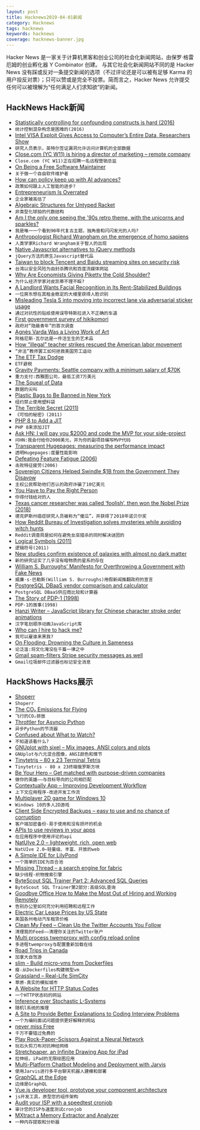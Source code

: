 ```yaml
---
layout: post
title: Hacknews2019-04-01新闻
category: Hacknews
tags: hacknews
keywords: hacknews
coverage: hacknews-banner.jpg
---
```


Hacker News 是一家关于计算机黑客和创业公司的社会化新闻网站，由保罗·格雷厄姆的创业孵化器 Y Combinator 创建。
与其它社会化新闻网站不同的是 Hacker News 没有踩或反对一条提交新闻的选项（不过评论还是可以被有足够 Karma 的用户投反对票）；只可以赞或是完全不投票。简而言之，Hacker News 允许提交任何可以被理解为“任何满足人们求知欲”的新闻。

## HackNews Hack新闻


- [Statistically controlling for confounding constructs is hard (2016)](https://journals.plos.org/plosone/article?id=10.1371/journal.pone.0152719)
- `统计控制混杂构念是困难的(2016)`
- [Intel VISA Exploit Gives Access to Computer’s Entire Data, Researchers Show](https://gadgets.ndtv.com/laptops/news/intel-visa-sa-00086-exploit-researchers-computer-data-access-2014854)
- `研究人员表示，英特尔签证漏洞允许访问计算机的全部数据`
- [Close.com (YC W11) is hiring a director of marketing – remote company](https://jobs.lever.co/close.io/26a9072c-4ede-42b5-b2a6-43ac6742ccde?lever-origin=applied&amp;lever-source%5B%5D=HN)
- `Close.com (YC W11)正在招聘一名远程营销总监`
- [On Being a Free Software Maintainer](https://feaneron.com/2019/03/28/on-being-a-free-software-maintainer/)
- `关于做一个自由软件维护者`
- [How can policy keep up with AI advances?](https://80000hours.org/podcast/episodes/openai-askell-brundage-clark-latest-in-ai-policy-and-strategy/)
- `政策如何跟上人工智能的进步?`
- [Entrepreneurism Is Overrated](http://greyenlightenment.com/entrepreneurism-is-overrated/)
- `企业家被高估了`
- [Algebraic Structures for Untyped Racket](https://github.com/dedbox/racket-algebraic)
- `非类型化球拍的代数结构`
- [Am I the only one seeing the &#39;90s retro theme, with the unicorns and sparkles?](https://meta.stackoverflow.com/questions/382047/am-i-the-only-one-seeing-the-90s-retro-theme-with-the-unicorns-and-sparkles)
- `我是唯一一个看到90年代复古主题，独角兽和闪闪发光的人吗?`
- [Anthropologist Richard Wrangham on the emergence of homo sapiens](http://www.spiegel.de/international/interview-with-anthropologist-richard-wrangham-a-1259252.html)
- `人类学家Richard Wrangham关于智人的出现`
- [Native Javascript alternatives to jQuery methods](https://github.com/nefe/You-Dont-Need-jQuery)
- `jQuery方法的原生Javascript替代品`
- [Taiwan to block Tencent and Baidu streaming sites on security risk](https://asia.nikkei.com/Politics/International-relations/Taiwan-to-block-Tencent-and-Baidu-streaming-sites-on-security-risk)
- `台湾以安全风险为由封杀腾讯和百度流媒体网站`
- [Why Are Economists Giving Piketty the Cold Shoulder?](http://bostonreview.net/class-inequality/marshall-steinbaum-why-are-economists-giving-piketty-cold-shoulder)
- `为什么经济学家对皮凯蒂不理不睬?`
- [A Landlord Wants Facial Recognition in Its Rent-Stabilized Buildings](https://www.nytimes.com/2019/03/28/nyregion/rent-stabilized-buildings-facial-recognition.html)
- `一位房东想在其租金稳定的大楼里获得人脸识别`
- [Misleading Tesla S into moving into incorrect lane via adversarial sticker usage](https://twitter.com/ashk4n/status/1112025340644196352)
- `通过对抗性的贴纸使用误导特斯拉进入不正确的车道`
- [First government survey of hikikomori](https://www.japantimes.co.jp/news/2019/03/29/national/613000-japan-aged-40-64-recluses-says-first-government-survey-hikikomori/)
- `政府对“隐蔽青年”的首次调查`
- [Agnès Varda Was a Living Work of Art](https://www.hollywoodreporter.com/news/agn-s-varda-was-a-living-work-art-1198251)
- `阿格尼斯·瓦尔达是一件活生生的艺术品`
- [How “illegal” teacher strikes rescued the American labor movement](https://news.vice.com/en_us/article/mbzza3/how-illegal-teacher-strikes-rescued-the-american-labor-movement)
- `“非法”教师罢工如何拯救美国劳工运动`
- [The ETF Tax Dodge](https://www.bloomberg.com/graphics/2019-etf-tax-dodge-lets-investors-save-big/)
- `ETF避税`
- [Gravity Payments: Seattle company with a minimum salary of $70K](https://www.nytimes.com/2019/03/30/opinion/sunday/dan-price-minimum-wage.html)
- `重力支付:西雅图公司，最低工资7万美元`
- [The Squeal of Data](https://tedium.co/2019/03/14/teletype-computer-evolution-history/)
- `数据的尖叫`
- [Plastic Bags to Be Banned in New York](https://www.nytimes.com/2019/03/28/nyregion/plastic-bag-ban-.html)
- `纽约禁止使用塑料袋`
- [The Terrible Secret (2011)](https://blog.corememory.io/tom-bombadil.html)
- `《可怕的秘密》(2011)`
- [PHP 8 to Add a JIT](https://blog.krakjoe.ninja/2019/03/php-gr8.html)
- `PHP 8来添加JIT`
- [Ask HN: I will pay you $2000 and code the MVP for your side-project](item?id=19536156)
- `问HN:我会付给你2000美元，并为你的副项目编写MVP代码`
- [Transparent Hugepages: measuring the performance impact](https://alexandrnikitin.github.io/blog/transparent-hugepages-measuring-the-performance-impact/)
- `透明Hugepages:度量性能影响`
- [Defeating Feature Fatigue (2006)](https://hbr.org/2006/02/defeating-feature-fatigue)
- `击败特征疲劳(2006)`
- [Sovereign Citizens Helped Swindle $1B from the Government They Disavow](https://www.nytimes.com/2019/03/29/business/sovereign-citizens-financial-crime.html#)
- `主权公民帮助他们否认的政府诈骗了10亿美元`
- [You Have to Pay the Right Person](https://www.bloomberg.com/opinion/articles/2019-03-13/you-have-to-pay-the-right-person)
- `你得付钱给对的人`
- [Texas cancer researcher was called ‘foolish’, then won the Nobel Prize (2018)](https://www.washingtonpost.com/nation/2019/03/25/texas-scientist-was-called-foolish-arguing-immune-system-could-fight-cancer-then-he-won-nobel-prize/)
- `德克萨斯州癌症研究人员被称为“傻瓜”，并获得了2018年诺贝尔奖`
- [How Reddit Bureau of Investigation solves mysteries while avoiding witch hunts](https://www.wired.co.uk/article/moderators-rbi-reddit-fbi)
- `Reddit调查局是如何在避免女巫猎杀的同时解决谜团的`
- [Logical Symbols (2011)](http://www.philosophypages.com/lg/e10a.htm)
- `逻辑符号(2011)`
- [New studies confirm existence of galaxies with almost no dark matter](https://news.yale.edu/2019/03/29/new-studies-confirm-existence-galaxies-almost-no-dark-matter)
- `新的研究证实了几乎没有暗物质的星系的存在`
- [William S. Burroughs’ Manifesto for Overthrowing a Government with Fake News](http://www.openculture.com/2019/03/william-s-burroughs-manifesto-for-overthrowing-a-corrupt-government-with-fake-news.html)
- `威廉·s·巴勒斯(William S. Burroughs)用假新闻推翻政府的宣言`
- [PostgreSQL DBaaS vendor comparison and calculator](https://barnabas.me/articles/postgres-dbaas.html)
- `PostgreSQL DBaaS供应商比较和计算器`
- [The Story of PDP-1 (1998)](https://gordonbell.azurewebsites.net/digital/timeline/pdp-1story.htm)
- `PDP-1的故事(1998)`
- [Hanzi Writer – JavaScript library for Chinese character stroke order animations](https://chanind.github.io/hanzi-writer/)
- `汉字笔划顺序动画JavaScript库`
- [Who can I hire to hack me?](https://shkspr.mobi/blog/2019/03/who-can-i-hire-to-hack-me/)
- `我可以雇谁来黑我?`
- [On Flooding: Drowning the Culture in Sameness](https://longreads.com/2019/03/29/on-flooding-drowning-the-culture-in-sameness/)
- `论泛滥:将文化淹没在千篇一律之中`
- [Gmail spam-filters Stripe security messages as well](https://github.com/nh2/gmail-spamfilters-paypal-security-messages#update-gmail-spamfilters-stripe-as-well)
- `Gmail垃圾邮件过滤器也标记安全消息`


## HackShows Hacks展示

- [ Shoperr](http://c.shoperr.com)
- `Shoperr`
- [ The CO₂ Emissions for Flying](http://shameplane.com/)
- `飞行的CO₂排放`
- [ Throttler for Asyncio Python](https://github.com/michalc/aiothrottler)
- `异步Python的节流器`
- [ Confused about What to Watch?](https://www.comparemovies.info/)
- `不知道该看什么?`
- [ GNUplot with sixel – Mix images, ANSI colors and plots](https://github.com/csdvrx/sixel-gnuplot)
- `GNUplot与六元混合图像，ANSI颜色和情节`
- [ Tinytetris – 80 x 23 Terminal Tetris](https://github.com/taylorconor/tinytetris)
- `Tinytetris - 80 x 23终端俄罗斯方块`
- [ Be Your Hero – Get matched with purpose-driven companies](http://beyourhero.co/)
- `做你的英雄——与目标导向的公司相匹配`
- [ Contextually App – Improving Development Workflow](https://medium.com/@JoshuaKhan_007/contextually-app-an-opinionated-development-workflow-tool-d62a41f21b5a)
- `上下文应用程序-改进开发工作流`
- [ Multiplayer 2D game for Windows 10](https://github.com/MiguelRipoll23/uwp-multiplayer)
- `Windows 10的多人2D游戏`
- [ Client Side Encrypted Backups – easy to use and no chance of corruption](https://github.com/Scott-Kaplan/Client-Side-Encrypted-Backups)
- `客户端加密备份-易于使用和没有损坏的机会`
- [ APIs to use reviews in your apps](https://www.reviewshake.com/supervisor)
- `在应用程序中使用评论的api`
- [ NatUIve 2.0 – lightweight, rich, open web](https://natuive.net/)
- `NatUIve 2.0—轻量级、丰富、开放的web`
- [ A Simple IDE for LilyPond](https://github.com/doches/lilypond-ui)
- `一个简单的IDE为百合池`
- [ Missing Thread – a search engine for fabric](https://missingthread.com/?ref=hn)
- `缺少线程-织物搜索引擎`
- [ ByteScout SQL Trainer Part 2: Advanced SQL Queries](https://app.bytescout.com/sql-trainer/index.html?course=sql-advanced)
- `ByteScout SQL Trainer第2部分:高级SQL查询`
- [ Goodbye Office How to Make the Most Out of Hiring and Working Remotely](https://www.mironichev.com/goodbye-office-book)
- `告别办公室如何充分利用招聘和远程工作`
- [ Electric Car Lease Prices by US State](https://electrification.cc/)
- `美国各州电动汽车租赁价格`
- [ Clean My Feed – Clean Up the Twitter Accounts You Follow](https://cleanmyfeed.xyz/)
- `清理我的Feed——清理你关注的Twitter账户`
- [ Multi process twemproxy with config reload online](https://github.com/meitu/twemproxy)
- `多进程twemproxy与配置重新加载在线`
- [ Road Trips in Canada](https://beta3.ingeenee.com/?iso=ca)
- `加拿大自驾游`
- [ slim - Build micro-vms from Dockerfiles](https://github.com/ottomatica/slim)
- `瘦-从Dockerfiles构建微型vm`
- [ Grassland – Real-Life SimCity](http://grassland.network)
- `草原-真实的模拟城市`
- [ A Website for HTTP Status Codes](https://statuses.now.sh/)
- `一个HTTP状态码的网站`
- [ Inference over Stochastic L-Systems](https://ameya98.github.io/WebPPL/generative_art/)
- `随机l系统的推理`
- [ A Site to Provide Better Explanations to Coding Interview Problems](https://news.ycombinator.com/item?id=19527753)
- `一个为编码面试问题提供更好解释的网站`
- [ never miss Free](https://trial.land)
- `千万不要错过免费的`
- [ Play Rock-Paper-Scissors Against a Neural Network](https://github.com/victorqribeiro/jokenpo)
- `玩石头剪刀布对抗神经网络`
- [ Stretchpaper, an Infinite Drawing App for iPad](http://stretchpaper.com)
- `拉伸纸，iPad的无限绘图应用`
- [ Multi-Platform Chatbot Modeling and Deployment with Jarvis](https://modeling-languages.com/multi-platform-chatbot-modeling-deployment-jarvis/)
- `使用Jarvis进行多平台聊天机器人建模和部署`
- [ GraphQL at the Edge](https://github.com/stackpath/edgeengine-examples/tree/master/graphql)
- `边缘是GraphQL`
- [ Vue.js developer tool, prototype your component architecture](https://prevue.io/)
- `js开发工具，原型您的组件架构`
- [ Audit your ISP with a speedtest cronjob](https://github.com/igomez10/speedInspectorRPI)
- `审计您的ISP与速度测试cronjob`
- [ MXtract a Memory Extractor and Analyzer](https://github.com/rek7/mXtract)
- `一种内存提取和分析器`


